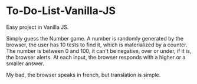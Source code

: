# To-Do-List-Vanilla-JS
Easy project in Vanilla JS.

Simply guess the Number game. A number is randomly generated by the browser, the user has 10 tests to find it, which is materialized by a counter. The number is between 0 and 100,
it can't be negative, over or under, if it is, the browser alerts. At each input, the browser responds with a higher or a smaller answer. 

My bad, the browser speaks in french, but translation is simple.
